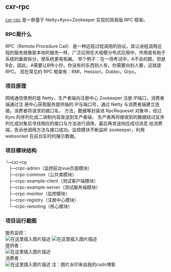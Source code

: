 ## cxr-rpc
[cxr-rpc](https://github.com/chenxianrui/cxr-rpc) 是一款基于 Netty+Kyro+Zookeeper 实现的简易版 RPC 框架。


### RPC是什么
RPC（Remote Procedure Call） 是一种远程过程调用的协议，其让进程调用远程的服务就像是本地的服务一样，广泛应用在大规模分布式应用中，作用是有助于系统的垂直拆分，使系统更易拓展。
举个例子：在一场考试中，A不会的题，但是B会，因此，A需要让B传小抄。你没有的东西别人有，你需要向别人要，这就是 RPC。
现在常见的 RPC 框架有：RMI，Hession，Dubbo，Grpc。
### 项目原理
网络通信使用的是 Netty，生产者端向注册中心 Zookeeper 注册 IP端口，消费者端通过注
册中心获取服务提供端的 IP与端口号，通过 Netty 与消费者端建立连接。消费者将请求的接口名，
方法，数据等封装进 RpcRequeset 对象中，经过 Kyro 的序列化成二进制内容发送到生产者端，
生产者再将接收到的数据经过反序列化成对象后寻找相应的接口与方法进行调用，最后再发送响应成功消息
给消费端，告诉他调用方法与接口成功。监控模块不断监听 zookeeper，利用 websocket 在前台实时的展示数据。
### 项目模块结构
└─cxr-rcp<br/>
&nbsp;&nbsp;&nbsp;├─crpc-admin（监控前台vue页面模块）<br/>
&nbsp;&nbsp;&nbsp;├─crpc-common（公共类模块）<br/>
&nbsp;&nbsp;&nbsp;├─crpc-example-client（测试客户端模块）<br/>
&nbsp;&nbsp;&nbsp;├─crpc-example-server（测试服务端模块）<br/>
&nbsp;&nbsp;&nbsp;├─crpc-monitor（监控模块）<br/>
&nbsp;&nbsp;&nbsp;├─crpc-registry（注册中心模块）<br/>
&nbsp;&nbsp;&nbsp;└─crpc-remoting（核心模块）<br/>

### 项目运行截图
服务监控：<br/>
![在这里插入图片描述](https://img-blog.csdnimg.cn/2021022416123761.jpg?x-oss-process=image/watermark,type_ZmFuZ3poZW5naGVpdGk,shadow_10,text_aHR0cHM6Ly9ibG9nLmNzZG4ubmV0L3dlaXhpbl80NDMzMTE3Ng==,size_16,color_FFFFFF,t_70#pic_center)
![在这里插入图片描述](https://img-blog.csdnimg.cn/20210224161207791.jpg?x-oss-process=image/watermark,type_ZmFuZ3poZW5naGVpdGk,shadow_10,text_aHR0cHM6Ly9ibG9nLmNzZG4ubmV0L3dlaXhpbl80NDMzMTE3Ng==,size_16,color_FFFFFF,t_70#pic_center)
<br/>提供者：<br/>
![在这里插入图片描述](https://img-blog.csdnimg.cn/2021022416114326.jpg?x-oss-process=image/watermark,type_ZmFuZ3poZW5naGVpdGk,shadow_10,text_aHR0cHM6Ly9ibG9nLmNzZG4ubmV0L3dlaXhpbl80NDMzMTE3Ng==,size_16,color_FFFFFF,t_70#pic_center)
<br/>消费者：<br/>
![在这里插入图片描述](https://img-blog.csdnimg.cn/20210224161152898.jpg?x-oss-process=image/watermark,type_ZmFuZ3poZW5naGVpdGk,shadow_10,text_aHR0cHM6Ly9ibG9nLmNzZG4ubmV0L3dlaXhpbl80NDMzMTE3Ng==,size_16,color_FFFFFF,t_70#pic_center)
    注：图片水印来自我的csdn博客

